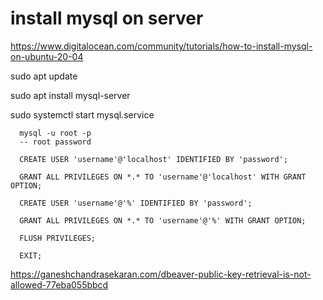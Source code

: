 # install mysql on server

https://www.digitalocean.com/community/tutorials/how-to-install-mysql-on-ubuntu-20-04

sudo apt update

sudo apt install mysql-server

sudo systemctl start mysql.service

      mysql -u root -p
      -- root password

      CREATE USER 'username'@'localhost' IDENTIFIED BY 'password';

      GRANT ALL PRIVILEGES ON *.* TO 'username'@'localhost' WITH GRANT OPTION;

      CREATE USER 'username'@'%' IDENTIFIED BY 'password';

      GRANT ALL PRIVILEGES ON *.* TO 'username'@'%' WITH GRANT OPTION;

      FLUSH PRIVILEGES;

      EXIT;


https://ganeshchandrasekaran.com/dbeaver-public-key-retrieval-is-not-allowed-77eba055bbcd

